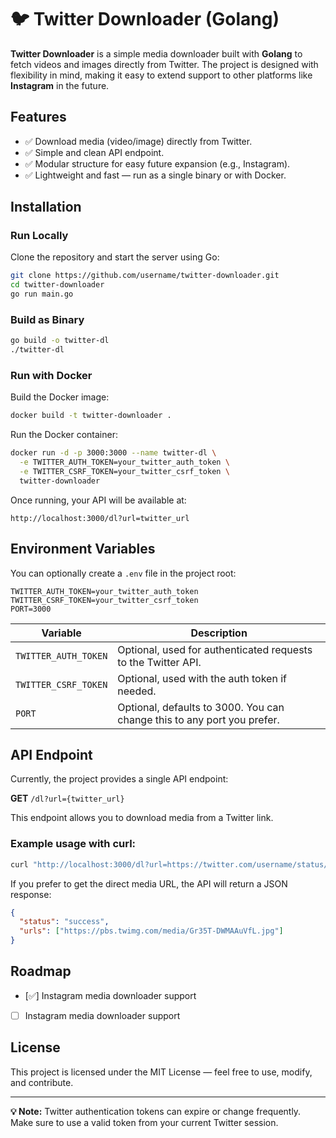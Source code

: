 # 🐦 Twitter Downloader (Golang)

**Twitter Downloader** is a simple media downloader built with **Golang** to fetch videos and images directly from Twitter. The project is designed with flexibility in mind, making it easy to extend support to other platforms like **Instagram** in the future.

## Features

- ✅ Download media (video/image) directly from Twitter.
- ✅ Simple and clean API endpoint.
- ✅ Modular structure for easy future expansion (e.g., Instagram).
- ✅ Lightweight and fast — run as a single binary or with Docker.

## Installation

### Run Locally

Clone the repository and start the server using Go:

```bash
git clone https://github.com/username/twitter-downloader.git
cd twitter-downloader
go run main.go
```

### Build as Binary

```bash
go build -o twitter-dl
./twitter-dl
```

### Run with Docker

Build the Docker image:

```bash
docker build -t twitter-downloader .
```

Run the Docker container:

```bash
docker run -d -p 3000:3000 --name twitter-dl \
  -e TWITTER_AUTH_TOKEN=your_twitter_auth_token \
  -e TWITTER_CSRF_TOKEN=your_twitter_csrf_token \
  twitter-downloader
```

Once running, your API will be available at:

```
http://localhost:3000/dl?url=twitter_url
```

## Environment Variables

You can optionally create a `.env` file in the project root:

```env
TWITTER_AUTH_TOKEN=your_twitter_auth_token
TWITTER_CSRF_TOKEN=your_twitter_csrf_token
PORT=3000
```

| Variable             | Description                                                             |
| -------------------- | ----------------------------------------------------------------------- |
| `TWITTER_AUTH_TOKEN` | Optional, used for authenticated requests to the Twitter API.           |
| `TWITTER_CSRF_TOKEN` | Optional, used with the auth token if needed.                           |
| `PORT`               | Optional, defaults to 3000. You can change this to any port you prefer. |

## API Endpoint

Currently, the project provides a single API endpoint:

**GET** `/dl?url={twitter_url}`

This endpoint allows you to download media from a Twitter link.

### Example usage with curl:

```bash
curl "http://localhost:3000/dl?url=https://twitter.com/username/status/1234567890"
```

If you prefer to get the direct media URL, the API will return a JSON response:

```json
{
  "status": "success",
  "urls": ["https://pbs.twimg.com/media/Gr35T-DWMAAuVfL.jpg"]
}
```

## Roadmap

- [✅] Instagram media downloader support
- [ ] Instagram media downloader support

## License

This project is licensed under the MIT License — feel free to use, modify, and contribute.

---

**💡 Note:** Twitter authentication tokens can expire or change frequently. Make sure to use a valid token from your current Twitter session.
